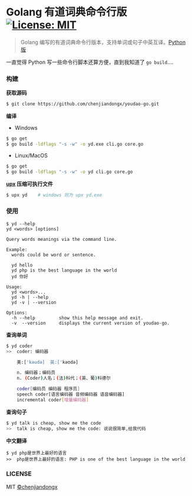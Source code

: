 # Golang 有道词典命令行版 [![License: MIT](https://img.shields.io/badge/License-MIT-green.svg)](https://opensource.org/licenses/MIT)

> Golang 编写的有道词典命令行版本，支持单词或句子中英互译。[Python 版](https://github.com/chenjiandongx/youdao-wd)

一直觉得 Python 写一些命令行脚本还算方便，直到我知道了 `go build`....

### 构建

**获取源码**
```bash
$ git clone https://github.com/chenjiandongx/youdao-go.git
```

**编译**

* Windows
```bash
$ go get
$ go build -ldflags "-s -w" -o yd.exe cli.go core.go
```

* Linux/MacOS
```bash
$ go get
$ go build -ldflags "-s -w" -o yd cli.go core.go
```

**[upx](https://github.com/upx/upx) 压缩可执行文件**
```bash
$ upx yd    # windows 则为 upx yd.exe
```

### 使用
```
$ yd --help
yd <words> [options]

Query words meanings via the command line.

Example:
  words could be word or sentence.

  yd hello
  yd php is the best language in the world
  yd 你好

Usage:
  yd <words>...
  yd -h | --help
  yd -v | --version

Options:
  -h --help         show this help message and exit.
  -v  --version     displays the current version of youdao-go.
```

**查询单词**
```bash
$ yd coder
>>  coder: 编码器

    美:['kəudə]  英:['kəʊdə]

    n. 编码器；编码员
    n. (Coder)人名；(法)科代；(英、葡)科德尔

    coder[编码员 编码器 程序员]
    speech coder[语言编码器 音频编码器 语音编码器]
    incremental coder[增量编码器]
```

**查询句子**
```bash
$ yd talk is cheap, show me the code
>>  talk is cheap, show me the code: 说说很简单,给我代码
```

**中文翻译**
```
$ yd php是世界上最好的语言
>>  php是世界上最好的语言: PHP is one of the best language in the world
```

### LICENSE

MIT [©chenjiandongx](https://github.com/chenjiandongx)
